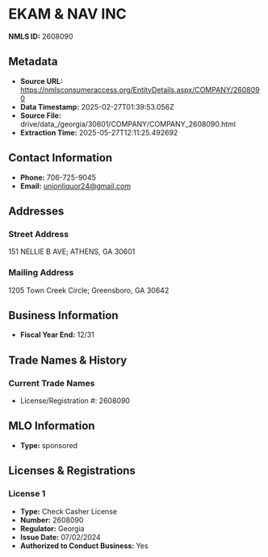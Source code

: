 # EKAM & NAV INC

**NMLS ID:** 2608090

## Metadata
- **Source URL:** https://nmlsconsumeraccess.org/EntityDetails.aspx/COMPANY/2608090
- **Data Timestamp:** 2025-02-27T01:39:53.056Z
- **Source File:** drive/data_/georgia/30601/COMPANY/COMPANY_2608090.html
- **Extraction Time:** 2025-05-27T12:11:25.492692

## Contact Information
- **Phone:** 706-725-9045
- **Email:** unionliquor24@gmail.com

## Addresses
### Street Address
151 NELLIE B AVE; ATHENS, GA 30601

### Mailing Address
1205 Town Creek Circle; Greensboro, GA 30642

## Business Information
- **Fiscal Year End:** 12/31

## Trade Names & History
### Current Trade Names
- License/Registration #: 2608090

## MLO Information
- **Type:** sponsored

## Licenses & Registrations

### License 1
- **Type:** Check Casher License
- **Number:** 2608090
- **Regulator:** Georgia
- **Issue Date:** 07/02/2024
- **Authorized to Conduct Business:** Yes
